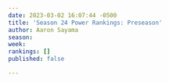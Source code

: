 ```yaml
---
date: 2023-03-02 16:07:44 -0500
title: 'Season 24 Power Rankings: Preseason'
author: Aaron Sayama
season: 
week: 
rankings: []
published: false

---
```

